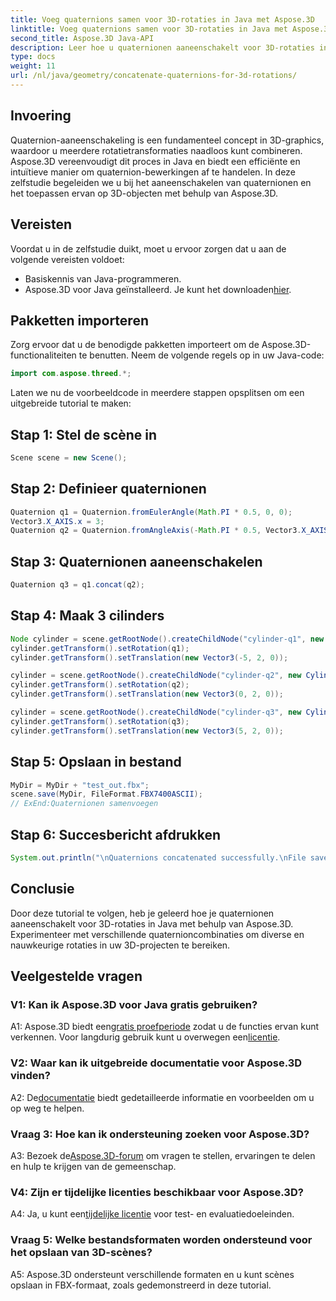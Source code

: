 ```yaml
---
title: Voeg quaternions samen voor 3D-rotaties in Java met Aspose.3D
linktitle: Voeg quaternions samen voor 3D-rotaties in Java met Aspose.3D
second_title: Aspose.3D Java-API
description: Leer hoe u quaternionen aaneenschakelt voor 3D-rotaties in Java met behulp van Aspose.3D. Volg onze stapsgewijze handleiding voor naadloze animatietransformaties.
type: docs
weight: 11
url: /nl/java/geometry/concatenate-quaternions-for-3d-rotations/
---
```

## Invoering

Quaternion-aaneenschakeling is een fundamenteel concept in 3D-graphics, waardoor u meerdere rotatietransformaties naadloos kunt combineren. Aspose.3D vereenvoudigt dit proces in Java en biedt een efficiënte en intuïtieve manier om quaternion-bewerkingen af te handelen. In deze zelfstudie begeleiden we u bij het aaneenschakelen van quaternionen en het toepassen ervan op 3D-objecten met behulp van Aspose.3D.

## Vereisten

Voordat u in de zelfstudie duikt, moet u ervoor zorgen dat u aan de volgende vereisten voldoet:

- Basiskennis van Java-programmeren.
- Aspose.3D voor Java geïnstalleerd. Je kunt het downloaden[hier](https://releases.aspose.com/3d/java/).

## Pakketten importeren

Zorg ervoor dat u de benodigde pakketten importeert om de Aspose.3D-functionaliteiten te benutten. Neem de volgende regels op in uw Java-code:

```java
import com.aspose.threed.*;
```

Laten we nu de voorbeeldcode in meerdere stappen opsplitsen om een uitgebreide tutorial te maken:

## Stap 1: Stel de scène in

```java
Scene scene = new Scene();
```

## Stap 2: Definieer quaternionen

```java
Quaternion q1 = Quaternion.fromEulerAngle(Math.PI * 0.5, 0, 0);
Vector3.X_AXIS.x = 3;
Quaternion q2 = Quaternion.fromAngleAxis(-Math.PI * 0.5, Vector3.X_AXIS);
```

## Stap 3: Quaternionen aaneenschakelen

```java
Quaternion q3 = q1.concat(q2);
```

## Stap 4: Maak 3 cilinders

```java
Node cylinder = scene.getRootNode().createChildNode("cylinder-q1", new Cylinder(0.1, 1, 2));
cylinder.getTransform().setRotation(q1);
cylinder.getTransform().setTranslation(new Vector3(-5, 2, 0));
```

```java
cylinder = scene.getRootNode().createChildNode("cylinder-q2", new Cylinder(0.1, 1, 2));
cylinder.getTransform().setRotation(q2);
cylinder.getTransform().setTranslation(new Vector3(0, 2, 0));
```

```java
cylinder = scene.getRootNode().createChildNode("cylinder-q3", new Cylinder(0.1, 1, 2));
cylinder.getTransform().setRotation(q3);
cylinder.getTransform().setTranslation(new Vector3(5, 2, 0));
```

## Stap 5: Opslaan in bestand

```java
MyDir = MyDir + "test_out.fbx";
scene.save(MyDir, FileFormat.FBX7400ASCII);
// ExEnd:Quaternionen samenvoegen
```

## Stap 6: Succesbericht afdrukken

```java
System.out.println("\nQuaternions concatenated successfully.\nFile saved at " + MyDir);
```

## Conclusie

Door deze tutorial te volgen, heb je geleerd hoe je quaternionen aaneenschakelt voor 3D-rotaties in Java met behulp van Aspose.3D. Experimenteer met verschillende quaternioncombinaties om diverse en nauwkeurige rotaties in uw 3D-projecten te bereiken.

## Veelgestelde vragen

### V1: Kan ik Aspose.3D voor Java gratis gebruiken?

 A1: Aspose.3D biedt een[gratis proefperiode](https://releases.aspose.com/) zodat u de functies ervan kunt verkennen. Voor langdurig gebruik kunt u overwegen een[licentie](https://purchase.aspose.com/buy).

### V2: Waar kan ik uitgebreide documentatie voor Aspose.3D vinden?

 A2: De[documentatie](https://reference.aspose.com/3d/java/) biedt gedetailleerde informatie en voorbeelden om u op weg te helpen.

### Vraag 3: Hoe kan ik ondersteuning zoeken voor Aspose.3D?

 A3: Bezoek de[Aspose.3D-forum](https://forum.aspose.com/c/3d/18) om vragen te stellen, ervaringen te delen en hulp te krijgen van de gemeenschap.

### V4: Zijn er tijdelijke licenties beschikbaar voor Aspose.3D?

 A4: Ja, u kunt een[tijdelijke licentie](https://purchase.aspose.com/temporary-license/) voor test- en evaluatiedoeleinden.

### Vraag 5: Welke bestandsformaten worden ondersteund voor het opslaan van 3D-scènes?

A5: Aspose.3D ondersteunt verschillende formaten en u kunt scènes opslaan in FBX-formaat, zoals gedemonstreerd in deze tutorial.